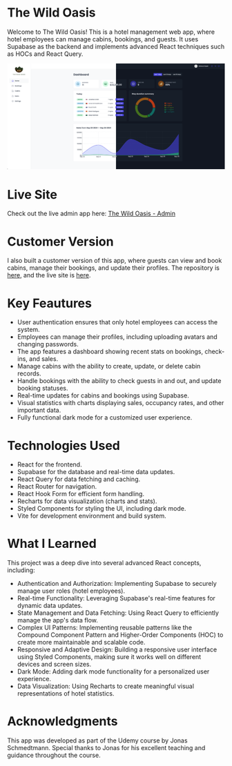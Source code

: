 # The Wild Oasis

Welcome to The Wild Oasis! This is a hotel management web app, where hotel employees can manage cabins, bookings, and guests. It uses Supabase as the backend and implements advanced React techniques such as HOCs and React Query.

![Home page](public/Home-Untitled.png)

# Live Site

Check out the live admin app here: [The Wild Oasis - Admin]()

# Customer Version

I also built a customer version of this app, where guests can view and book cabins, manage their bookings, and update their profiles. The repository is [here](https://github.com/M3fjuLeo/The-wild-oasis-v2), and the live site is [here](https://the-wild-oasis-v2-mu.vercel.app/).

# Key Feautures

- User authentication ensures that only hotel employees can access the system.
- Employees can manage their profiles, including uploading avatars and changing passwords.
- The app features a dashboard showing recent stats on bookings, check-ins, and sales.
- Manage cabins with the ability to create, update, or delete cabin records.
- Handle bookings with the ability to check guests in and out, and update booking statuses.
- Real-time updates for cabins and bookings using Supabase.
- Visual statistics with charts displaying sales, occupancy rates, and other important data.
- Fully functional dark mode for a customized user experience.

# Technologies Used

- React for the frontend.
- Supabase for the database and real-time data updates.
- React Query for data fetching and caching.
- React Router for navigation.
- React Hook Form for efficient form handling.
- Recharts for data visualization (charts and stats).
- Styled Components for styling the UI, including dark mode.
- Vite for development environment and build system.

# What I Learned

This project was a deep dive into several advanced React concepts, including:

- Authentication and Authorization: Implementing Supabase to securely manage user roles (hotel employees).
- Real-time Functionality: Leveraging Supabase's real-time features for dynamic data updates.
- State Management and Data Fetching: Using React Query to efficiently manage the app's data flow.
- Complex UI Patterns: Implementing reusable patterns like the Compound Component Pattern and Higher-Order Components (HOC) to create more maintainable and scalable code.
- Responsive and Adaptive Design: Building a responsive user interface using Styled Components, making sure it works well on different devices and screen sizes.
- Dark Mode: Adding dark mode functionality for a personalized user experience.
- Data Visualization: Using Recharts to create meaningful visual representations of hotel statistics.

# Acknowledgments

This app was developed as part of the Udemy course by Jonas Schmedtmann. Special thanks to Jonas for his excellent teaching and guidance throughout the course.
